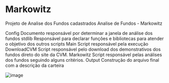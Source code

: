 # Markowitz
Projeto de Analise dos Fundos cadastrados 
Analise de Fundos - Markowitz

Config
Documento responsável por determinar a janela de análise dos fundos
stdlib 
Responsável para declarar funções e bibliotecas para atender o objetivo dos outros scripts
Main
Script responsável pela execução 
DownloadCVM
Script responsável pelo download dos demonstrativos dos fundos direto do site da CVM. 
Markowitz 
Script responsável pelas análises dos fundos seguindo alguns critérios.
Output
Construção do arquivo final com a descrição da carteira 


![image](https://user-images.githubusercontent.com/89522617/162950394-bff03a2e-e08a-4df0-abba-b3b408efe66f.png)
